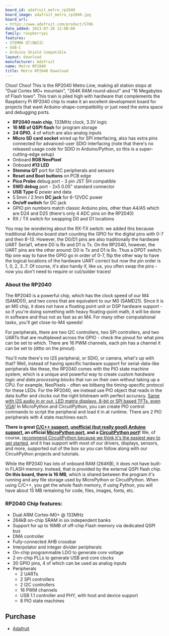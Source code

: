 ```yaml
---
board_id: adafruit_metro_rp2040
board_image: adafruit_metro_rp2040.jpg
board_url:
- https://www.adafruit.com/product/5786
date_added: 2023-07-28 12:00:00
family: raspberrypi
features:
- STEMMA QT/QWIIC
- USB-C
- Arduino Shield Compatible
layout: download
manufacturer: Adafruit
name: Metro RP2040
title: Metro RP2040 Download
---
```


Choo! Choo! This is the RP2040 Metro Line, making all station stops at "Dual Cortex M0+ mountain", "264K RAM round-about" and "16 Megabytes of Flash town". This train is piled high with hardware that complements the Raspberry Pi RP2040 chip to make it an excellent development board for projects that want Arduino-shape-compatibility or just need the extra space and debugging ports.

- **RP2040 main chip**, 133MHz clock, 3.3V logic
- **16 MB of QSPI flash** for program storage
- **24 GPIO**, 4 of which are also analog inputs
- **Micro SD card socket** wired up for SPI interfacing, also has extra pins connected for advanced-user SDIO interfacing (note that there's no released usage code for SDIO in Arduino/Python, so this is a super-cutting-edge setup)
- Onboard **RGB NeoPixel**
- Onboard **#13 LED**
- **Stemma QT** port for I2C peripherals and sensors
- **Reset and Boot buttons** on PCB edge
- **Pico Probe** debug port - 3 pin JST SH compatible
- **SWD debug** port - 2x5 0.05" standard connector
- **USB Type C** power and data
- 5.5mm / 2.1mm **DC jack** for 6-12VDC power
- **On/off switch** for DC jack
- GPIO pin numbers match classic Arduino pins, other than A4/A5 which are D24 and D25 (there's only 4 ADC pins on the RP2040)
- RX / TX switch for swapping D0 and D1 locations

You may be wondering about the RX-TX switch: we added this because traditional Arduino board start counting the GPIO for the digital pins with 0-7 and then 8-13. However, the D0/D1 pins are also traditionally the hardware UART Serial1, where D0 is Rx and D1 is Tx. On the RP2040, however, the UART pins are the other around: D0 is Tx and D1 is Rx. Thus a DPDT switch: flip one way to have the GPIO go in order of 0-7, flip the other way to have the logical locations of the hardware UART correct but now the pin order is 1, 0, 2, 3..7. Of course, it's also handy if, like us, you often swap the pins - now you don't need to require or cut/solder traces!

### **About the RP2040**

The RP2040 is a powerful chip, which has the clock speed of our M4 (SAMD51), and two cores that are equivalent to our M0 (SAMD21). Since it is an M0 chip, it does not have a floating point unit or DSP hardware support - so if you're doing something with heavy floating-point math, it will be done in software and thus not as fast as an M4. For many other computational tasks, you'll get close-to-M4 speeds!

For peripherals, there are two I2C controllers, two SPI controllers, and two UARTs that are multiplexed across the GPIO - check the pinout for what pins can be set to which. There are 16 PWM channels, each pin has a channel it can be set to (ditto on the pinout).

You'll note there's no I2S peripheral, or SDIO, or camera, what's up with that? Well, instead of having specific hardware support for serial-data-like peripherals like these, the RP2040 comes with the PIO state machine system, which is a unique and powerful way to create *custom hardware logic and data processing blocks* that run on their own without taking up a CPU. For example, NeoPixels - often we bitbang the timing-specific protocol for these LEDs. For the RP2040, we instead use PIO object that reads in the data buffer and clocks out the right bitstream with perfect accuracy. [Same with I2S audio in or out, LED matrix displays, 8-bit or SPI based TFTs, even VGA](https://github.com/raspberrypi/pico-examples/tree/master/pio)! In MicroPython and CircuitPython, you can create PIO control commands to script the peripheral and load it in at runtime. There are 2 PIO peripherals with 4 state machines each.

**There is great [C/C++ support](https://github.com/raspberrypi/pico-sdk), [unofficial (but really good) Arduino support,](https://learn.adafruit.com/rp2040-arduino-with-the-earlephilhower-core) an official [MicroPython port](https://github.com/micropython/micropython), and a [CircuitPython port](https://circuitpython.org/downloads)!** We, of course, [recommend CircuitPython because we think it's the easiest way to get started](https://learn.adafruit.com/welcome-to-circuitpython), and it has support with most of our drivers, displays, sensors, and more, supported out of the box so you can follow along with our CircuitPython projects and tutorials.

While the RP2040 has lots of onboard RAM (264KB), it does not have built-in FLASH memory. Instead, that is provided by the external QSPI flash chip. **On this board, there is 16 MB**, which is shared between the program it's running and any file storage used by MicroPython or CircuitPython. When using C/C++, you get the whole flash memory, if using Python, you will have about 15 MB remaining for code, files, images, fonts, etc.

### **RP2040 Chip features:**

- Dual ARM Cortex-M0+ @ 133MHz
- 264kB on-chip SRAM in six independent banks
- Support for up to 16MB of off-chip Flash memory via dedicated QSPI bus
- DMA controller
- Fully-connected AHB crossbar
- Interpolator and integer divider peripherals
- On-chip programmable LDO to generate core voltage
- 2 on-chip PLLs to generate USB and core clocks
- 30 GPIO pins, 4 of which can be used as analog inputs
- Peripherals
  - 2 UARTs
  - 2 SPI controllers
  - 2 I2C controllers
  - 16 PWM channels
  - USB 1.1 controller and PHY, with host and device support
  - 8 PIO state machines

## Purchase

* [Adafruit](https://www.adafruit.com/product/5786)

